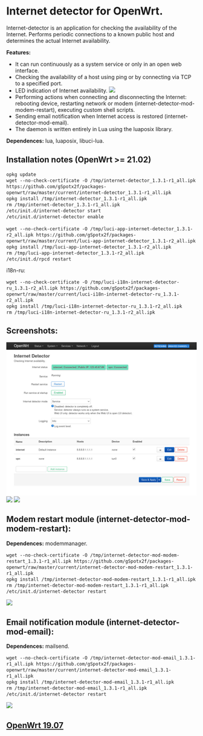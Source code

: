 # Internet detector for OpenWrt.
Internet-detector is an application for checking the availability of the Internet. Performs periodic connections to a known public host and determines the actual Internet availability.

**Features:**
 - It can run continuously as a system service or only in an open web interface.
 - Checking the availability of a host using ping or by connecting via TCP to a specified port.
 - LED indication of Internet availability.
![](https://github.com/gSpotx2f/luci-app-internet-detector/blob/master/screenshots/internet-led.jpg)
 - Performing actions when connecting and disconnecting the Internet: rebooting device, restarting network or modem (internet-detector-mod-modem-restart), executing custom shell scripts.
 - Sending email notification when Internet access is restored (internet-detector-mod-email).
 - The daemon is written entirely in Lua using the luaposix library.

**Dependences:** lua, luaposix, libuci-lua.

## Installation notes (OpenWrt >= 21.02)

    opkg update
    wget --no-check-certificate -O /tmp/internet-detector_1.3.1-r1_all.ipk https://github.com/gSpotx2f/packages-openwrt/raw/master/current/internet-detector_1.3.1-r1_all.ipk
    opkg install /tmp/internet-detector_1.3.1-r1_all.ipk
    rm /tmp/internet-detector_1.3.1-r1_all.ipk
    /etc/init.d/internet-detector start
    /etc/init.d/internet-detector enable

    wget --no-check-certificate -O /tmp/luci-app-internet-detector_1.3.1-r2_all.ipk https://github.com/gSpotx2f/packages-openwrt/raw/master/current/luci-app-internet-detector_1.3.1-r2_all.ipk
    opkg install /tmp/luci-app-internet-detector_1.3.1-r2_all.ipk
    rm /tmp/luci-app-internet-detector_1.3.1-r2_all.ipk
    /etc/init.d/rpcd restart

i18n-ru:

    wget --no-check-certificate -O /tmp/luci-i18n-internet-detector-ru_1.3.1-r2_all.ipk https://github.com/gSpotx2f/packages-openwrt/raw/master/current/luci-i18n-internet-detector-ru_1.3.1-r2_all.ipk
    opkg install /tmp/luci-i18n-internet-detector-ru_1.3.1-r2_all.ipk
    rm /tmp/luci-i18n-internet-detector-ru_1.3.1-r2_all.ipk

## Screenshots:

![](https://github.com/gSpotx2f/luci-app-internet-detector/blob/master/screenshots/01.jpg)
![](https://github.com/gSpotx2f/luci-app-internet-detector/blob/master/screenshots/02.jpg)
![](https://github.com/gSpotx2f/luci-app-internet-detector/blob/master/screenshots/03.jpg)

## Modem restart module (internet-detector-mod-modem-restart):

**Dependences:** modemmanager.

    wget --no-check-certificate -O /tmp/internet-detector-mod-modem-restart_1.3.1-r1_all.ipk https://github.com/gSpotx2f/packages-openwrt/raw/master/current/internet-detector-mod-modem-restart_1.3.1-r1_all.ipk
    opkg install /tmp/internet-detector-mod-modem-restart_1.3.1-r1_all.ipk
    rm /tmp/internet-detector-mod-modem-restart_1.3.1-r1_all.ipk
    /etc/init.d/internet-detector restart

![](https://github.com/gSpotx2f/luci-app-internet-detector/blob/master/screenshots/04.jpg)

## Email notification module (internet-detector-mod-email):

**Dependences:** mailsend.

    wget --no-check-certificate -O /tmp/internet-detector-mod-email_1.3.1-r1_all.ipk https://github.com/gSpotx2f/packages-openwrt/raw/master/current/internet-detector-mod-email_1.3.1-r1_all.ipk
    opkg install /tmp/internet-detector-mod-email_1.3.1-r1_all.ipk
    rm /tmp/internet-detector-mod-email_1.3.1-r1_all.ipk
    /etc/init.d/internet-detector restart

![](https://github.com/gSpotx2f/luci-app-internet-detector/blob/master/screenshots/05.jpg)

## [OpenWrt 19.07](https://github.com/gSpotx2f/luci-app-internet-detector/tree/19.07)
